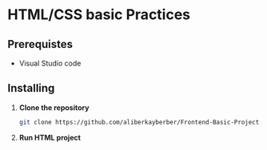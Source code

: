 # HTML/CSS basic Practices

## Prerequistes
 - Visual Studio code 

## Installing

1. **Clone the repository**
   ```bash
   git clone https://github.com/aliberkayberber/Frontend-Basic-Projects
   ```

2. **Run HTML project**